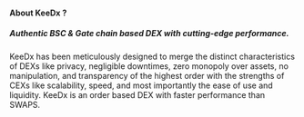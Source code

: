 <div class="abute"><h4>About <span>KeeDx ?</span> </h4><h5>Authentic BSC &amp; Gate chain based DEX with cutting-edge performance.</h5><p>KeeDx has been meticulously designed to merge the distinct characteristics of DEXs like privacy, negligible downtimes, zero monopoly over assets, no manipulation, and transparency of the highest order with the strengths of CEXs like scalability, speed, and most importantly the ease of use and liquidity. KeeDx is an order based DEX with faster performance than SWAPS.</p></div>
